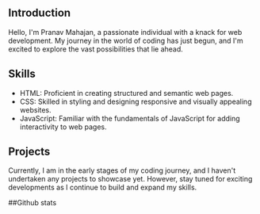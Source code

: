 

## Introduction
Hello, I'm Pranav Mahajan, a passionate individual with a knack for web development. My journey in the world of coding has just begun, and I'm excited to explore the vast possibilities that lie ahead.

## Skills
- HTML: Proficient in creating structured and semantic web pages.
- CSS: Skilled in styling and designing responsive and visually appealing websites.
- JavaScript: Familiar with the fundamentals of JavaScript for adding interactivity to web pages.

## Projects
Currently, I am in the early stages of my coding journey, and I haven't undertaken any projects to showcase yet. However, stay tuned for exciting developments as I continue to build and expand my skills.

##Github stats
